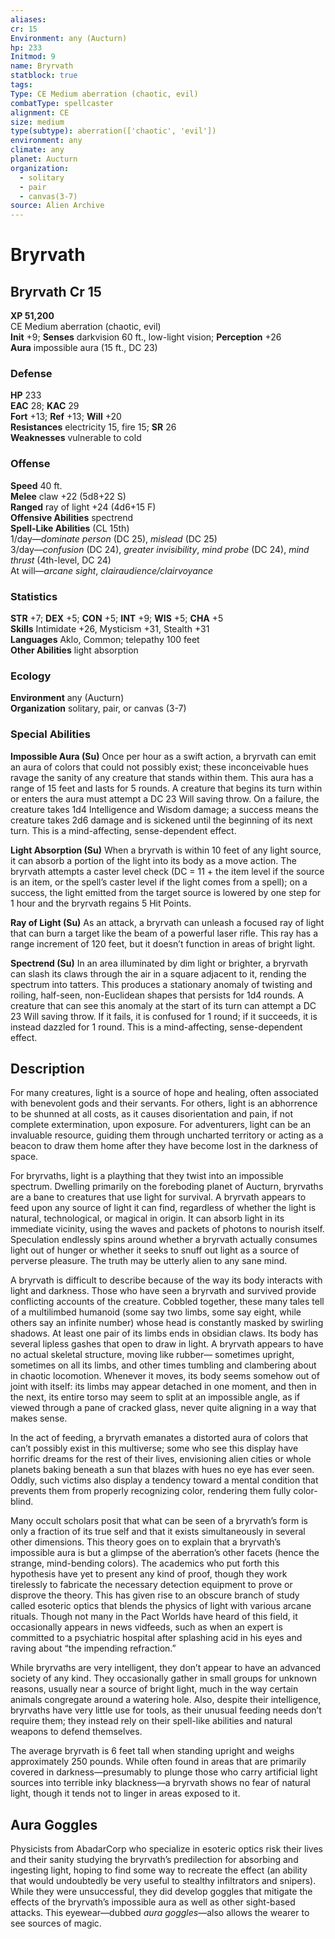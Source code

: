 ```yaml
---
aliases: 
cr: 15
Environment: any (Aucturn)
hp: 233
Initmod: 9
name: Bryrvath
statblock: true
tags: 
Type: CE Medium aberration (chaotic, evil)
combatType: spellcaster
alignment: CE
size: medium
type(subtype): aberration(['chaotic', 'evil'])
environment: any
climate: any
planet: Aucturn
organization:
  - solitary
  - pair
  - canvas(3-7)
source: Alien Archive
---
```


# Bryrvath

## Bryrvath Cr 15

**XP 51,200**  
CE Medium aberration (chaotic, evil)  
**Init** +9; **Senses** darkvision 60 ft., low-light vision; **Perception** +26  
**Aura** impossible aura (15 ft., DC 23)

### Defense

**HP** 233  
**EAC** 28; **KAC** 29  
**Fort** +13; **Ref** +13; **Will** +20  
**Resistances** electricity 15, fire 15; **SR** 26  
**Weaknesses** vulnerable to cold

### Offense

**Speed** 40 ft.  
**Melee** claw +22 (5d8+22 S)  
**Ranged** ray of light +24 (4d6+15 F)  
**Offensive Abilities** spectrend  
**Spell-Like Abilities** (CL 15th)  
1/day—_dominate person_ (DC 25), _mislead_ (DC 25)  
3/day—_confusion_ (DC 24), _greater invisibility_, _mind probe_ (DC 24), _mind thrust_ (4th-level, DC 24)  
At will—_arcane sight_, _clairaudience/clairvoyance_

### Statistics

**STR** +7; **DEX** +5; **CON** +5; **INT** +9; **WIS** +5; **CHA** +5  
**Skills** Intimidate +26, Mysticism +31, Stealth +31  
**Languages** Aklo, Common; telepathy 100 feet  
**Other Abilities** light absorption

### Ecology

**Environment** any (Aucturn)  
**Organization** solitary, pair, or canvas (3-7)

### Special Abilities

**Impossible Aura (Su)** Once per hour as a swift action, a bryrvath can emit an aura of colors that could not possibly exist; these inconceivable hues ravage the sanity of any creature that stands within them. This aura has a range of 15 feet and lasts for 5 rounds. A creature that begins its turn within or enters the aura must attempt a DC 23 Will saving throw. On a failure, the creature takes 1d4 Intelligence and Wisdom damage; a success means the creature takes 2d6 damage and is sickened until the beginning of its next turn. This is a mind-affecting, sense-dependent effect.

**Light Absorption (Su)** When a bryrvath is within 10 feet of any light source, it can absorb a portion of the light into its body as a move action. The bryrvath attempts a caster level check (DC = 11 + the item level if the source is an item, or the spell’s caster level if the light comes from a spell); on a success, the light emitted from the target source is lowered by one step for 1 hour and the bryrvath regains 5 Hit Points.

**Ray of Light (Su)** As an attack, a bryrvath can unleash a focused ray of light that can burn a target like the beam of a powerful laser rifle. This ray has a range increment of 120 feet, but it doesn’t function in areas of bright light.

**Spectrend (Su)** In an area illuminated by dim light or brighter, a bryrvath can slash its claws through the air in a square adjacent to it, rending the spectrum into tatters. This produces a stationary anomaly of twisting and roiling, half-seen, non-Euclidean shapes that persists for 1d4 rounds. A creature that can see this anomaly at the start of its turn can attempt a DC 23 Will saving throw. If it fails, it is confused for 1 round; if it succeeds, it is instead dazzled for 1 round. This is a mind-affecting, sense-dependent effect.

## Description

For many creatures, light is a source of hope and healing, often associated with benevolent gods and their servants. For others, light is an abhorrence to be shunned at all costs, as it causes disorientation and pain, if not complete extermination, upon exposure. For adventurers, light can be an invaluable resource, guiding them through uncharted territory or acting as a beacon to draw them home after they have become lost in the darkness of space.

For bryrvaths, light is a plaything that they twist into an impossible spectrum. Dwelling primarily on the foreboding planet of Aucturn, bryrvaths are a bane to creatures that use light for survival. A bryrvath appears to feed upon any source of light it can find, regardless of whether the light is natural, technological, or magical in origin. It can absorb light in its immediate vicinity, using the waves and packets of photons to nourish itself. Speculation endlessly spins around whether a bryrvath actually consumes light out of hunger or whether it seeks to snuff out light as a source of perverse pleasure. The truth may be utterly alien to any sane mind.

A bryrvath is difficult to describe because of the way its body interacts with light and darkness. Those who have seen a bryrvath and survived provide conflicting accounts of the creature. Cobbled together, these many tales tell of a multilimbed humanoid (some say two limbs, some say eight, while others say an infinite number) whose head is constantly masked by swirling shadows. At least one pair of its limbs ends in obsidian claws. Its body has several lipless gashes that open to draw in light. A bryrvath appears to have no actual skeletal structure, moving like rubber— sometimes upright, sometimes on all its limbs, and other times tumbling and clambering about in chaotic locomotion. Whenever it moves, its body seems somehow out of joint with itself: its limbs may appear detached in one moment, and then in the next, its entire torso may seem to split at an impossible angle, as if viewed through a pane of cracked glass, never quite aligning in a way that makes sense.

In the act of feeding, a bryrvath emanates a distorted aura of colors that can’t possibly exist in this multiverse; some who see this display have horrific dreams for the rest of their lives, envisioning alien cities or whole planets baking beneath a sun that blazes with hues no eye has ever seen. Oddly, such victims also display a tendency toward a mental condition that prevents them from properly recognizing color, rendering them fully color-blind.

Many occult scholars posit that what can be seen of a bryrvath’s form is only a fraction of its true self and that it exists simultaneously in several other dimensions. This theory goes on to explain that a bryrvath’s impossible aura is but a glimpse of the aberration’s other facets (hence the strange, mind-bending colors). The academics who put forth this hypothesis have yet to present any kind of proof, though they work tirelessly to fabricate the necessary detection equipment to prove or disprove the theory. This has given rise to an obscure branch of study called esoteric optics that blends the physics of light with various arcane rituals. Though not many in the Pact Worlds have heard of this field, it occasionally appears in news vidfeeds, such as when an expert is committed to a psychiatric hospital after splashing acid in his eyes and raving about “the impending refraction.”

While bryrvaths are very intelligent, they don’t appear to have an advanced society of any kind. They occasionally gather in small groups for unknown reasons, usually near a source of bright light, much in the way certain animals congregate around a watering hole. Also, despite their intelligence, bryrvaths have very little use for tools, as their unusual feeding needs don’t require them; they instead rely on their spell-like abilities and natural weapons to defend themselves.

The average bryrvath is 6 feet tall when standing upright and weighs approximately 250 pounds. While often found in areas that are primarily covered in darkness—presumably to plunge those who carry artificial light sources into terrible inky blackness—a bryrvath shows no fear of natural light, though it tends not to linger in areas exposed to it.

## Aura Goggles

Physicists from AbadarCorp who specialize in esoteric optics risk their lives and their sanity studying the bryrvath’s predilection for absorbing and ingesting light, hoping to find some way to recreate the effect (an ability that would undoubtedly be very useful to stealthy infiltrators and snipers). While they were unsuccessful, they did develop goggles that mitigate the effects of the bryrvath’s impossible aura as well as other sight-based attacks. This eyewear—dubbed _aura goggles_—also allows the wearer to see sources of magic.


